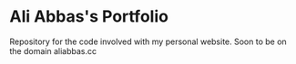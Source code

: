 # Ali Abbas's Portfolio

Repository for the code involved with my personal website. Soon to be on the domain aliabbas.cc


